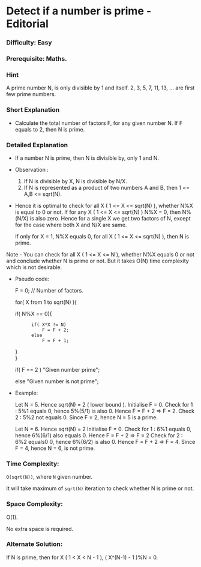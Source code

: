 # Detect if a number is prime - Editorial

### Difficulty:  Easy

### Prerequisite:  Maths.

### Hint

A prime number N, is only divisible by 1 and itself. 2, 3, 5, 7, 11, 13, ... are first few prime numbers.

### Short Explanation

* Calculate the total number of factors F, for any given number N. If F equals to 2, then N is prime.

### Detailed Explanation

* If a number N is prime, then N is divisible by, only 1 and N.

* Observation :

  1. If N is divisible by X, N is divisible by N/X.
  2. If N is represented as a product of two numbers A and B, then 1 <= A,B <= sqrt(N).
 
* Hence it is optimal to check for all X ( 1 <= X <= sqrt(N) ), whether N%X is equal to 0 or not. If for any X ( 1 <= X <= sqrt(N) ) N%X = 0, then N%(N/X) is also zero. Hence for a single X we get two factors of N, except for the case where both X and N/X are same. 
  
  If only for X = 1, N%X equals 0, for all X ( 1 <= X <= sqrt(N) ), then N is prime.
  
Note - You can check for all X ( 1 <= X <= N ), whether N%X equals 0 or not and conclude whether N is prime or not. But it takes O(N) time complexity which is not desirable.

* Pseudo code:
  
  F = 0; // Number of factors.

  for( X from 1 to sqrt(N) ){
	
	if( N%X == 0){
		
            if( X*X != N)
                F = F + 2;
            else
                F = F + 1;
	}   
   }

  if( F == 2 )
	"Given number prime";
  
  else
	"Given number is not prime";

* Example:
  
  Let N = 5.
  Hence sqrt(N) = 2 ( lower bound ).
  Initialise F = 0.
  Check for 1 : 5%1 equals 0, hence 5%(5/1) is also 0. Hence F = F + 2 => F = 2.
  Check 2 : 5%2 not equals 0.
  Since F = 2, hence N = 5 is a prime.

  Let N = 6.
  Hence sqrt(N) = 2
  Initialise F = 0.
  Check for 1 : 6%1 equals 0, hence 6%(6/1) also equals 0. Hence F = F + 2 => F = 2
  Check for 2 : 6%2 equals0 0, hence 6%(6/2) is also 0. Hence F = F + 2 => F = 4.
  Since F = 4, hence N = 6, is not prime.
 
### Time Complexity:

`O(sqrt(N))`, where `N` given number.

It will take maximum of `sqrt(N)` iteration to check whether N is prime or not.

### Space Complexity:

O(1).

No extra space is required.

### Alternate Solution:

   If N is prime, then for X ( 1 < X < N - 1 ), ( X^(N-1) - 1 )%N = 0.
   
